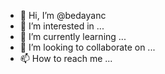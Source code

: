 - 👋 Hi, I’m @bedayanc
- 👀 I’m interested in ...
- 🌱 I’m currently learning ...
- 💞️ I’m looking to collaborate on ...
- 📫 How to reach me ...

<!---
bedayanc/bedayanc is a ✨ special ✨ repository because its `README.md` (this file) appears on your GitHub profile.
You can click the Preview link to take a look at your changes.
--->
